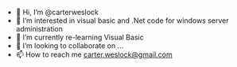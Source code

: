 - 👋 Hi, I’m @carterweslock
- 👀 I’m interested in visual basic and .Net code for windows server administration
- 🌱 I’m currently re-learning Visual Basic
- 💞️ I’m looking to collaborate on ...
- 📫 How to reach me carter.weslock@gmail.com

<!---
carterweslock/carterweslock is a ✨ special ✨ repository because its `README.md` (this file) appears on your GitHub profile.
You can click the Preview link to take a look at your changes.
--->
